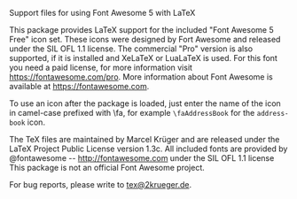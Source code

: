 Support files for using Font Awesome 5 with LaTeX

This package provides LaTeX support for the included "Font Awesome 5 Free" icon set. These icons were designed by Fort Awesome and released under the SIL OFL 1.1 license.
The commercial "Pro" version is also supported, if it is installed and XeLaTeX or LuaLaTeX is used. For this font you need a paid license, for more information visit https://fontawesome.com/pro.
More information about Font Awesome is available at https://fontawesome.com.

To use an icon after the package is loaded, just enter the name of the icon in camel-case prefixed with \fa, for example `\faAddressBook` for the `address-book` icon.


The TeX files are maintained by Marcel Krüger and are released under the LaTeX Project Public License version 1.3c.
All included fonts are provided by @fontawesome -- http://fontawesome.com under the SIL OFL 1.1 license
This package is not an official Font Awesome project.

For bug reports, please write to tex@2krueger.de.

